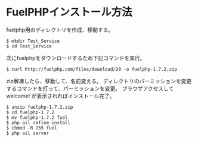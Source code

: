 # FuelPHPインストール方法

fuelphp用のディレクトリを作成、移動する。
```
$ mkdir Test_Service
$ cd Test_Service
```

次にfuelphpをダウンロードするため下記コマンドを実行。
```
$ curl http://fuelphp.com/files/download/28 -o fuelphp-1.7.2.zip
```

zip解凍したら、移動して、名前変える。
ディレクトリのパーミッションを変更するコマンドを打って、パーミッションを変更。
ブラウザアクセスして welcome! が表示されればインストール完了。
```
$ unzip fuelphp-1.7.2.zip
$ cd fuelphp-1.7.2
$ mv fuelphp-1.7.2 fuel
$ php oil refine install
$ chmod -R 755 fuel
$ php oil server
```
